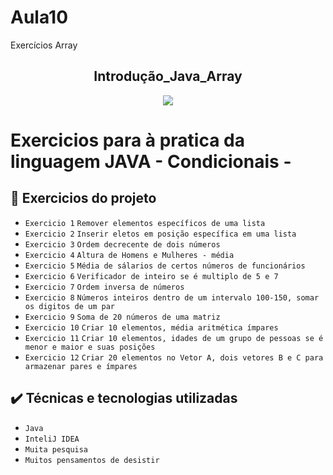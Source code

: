 # Aula10
Exercícios Array
<h2 align="center">Introdução_Java_Array</h2>


<p align="center">
<img src="https://img.shields.io/badge/Status-Programador_em_Desenvolvimento-green"></p>

# <p>Exercicios para à pratica da linguagem JAVA - Condicionais -</p>

## 🔨 Exercicios do projeto

- `Exercicio 1` `Remover elementos específicos de uma lista`
- `Exercicio 2` `Inserir eletos em posição específica em uma lista`
- `Exercicio 3` `Ordem decrecente de dois números`
- `Exercicio 4` `Altura de Homens e Mulheres - média`
- `Exercicio 5` `Média de sálarios de certos números de funcionários `
- `Exercicio 6` `Verificador de inteiro se é multiplo de 5 e 7`
- `Exercicio 7` `Ordem inversa de números`
- `Exercicio 8` `Números inteiros dentro de um intervalo 100-150, somar os digitos de um par`
- `Exercicio 9` `Soma de 20 números de uma matriz`
- `Exercicio 10` `Criar 10 elementos, média aritmética ímpares`
- `Exercicio 11` `Criar 10 elementos, idades de um grupo de pessoas se é menor e maior e suas posições `
- `Exercicio 12` `Criar 20 elementos no Vetor A, dois vetores B e C para armazenar pares e ímpares `

 
## ✔️ Técnicas e tecnologias utilizadas

- ``Java ``
- ``InteliJ IDEA``
- ``Muita pesquisa``
- ``Muitos pensamentos de desistir``
